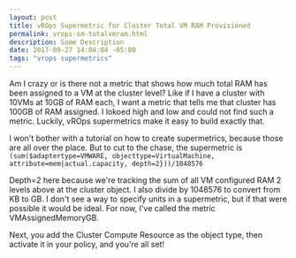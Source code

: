 ```yaml
---
layout: post
title: vROps Supermetric for Cluster Total VM RAM Provisioned
permalink: vrops-sm-totalvmram.html
description: Some Description
date: 2017-09-27 14:04:04 -05:00
tags: "vrops supermetrics"
---
```


Am I crazy or is there not a metric that shows how much total RAM has been assigned to a VM at the cluster level?  Like if I have a cluster with 10VMs at 10GB of RAM each, I want a metric that tells me that cluster has 100GB of RAM assigned.  I lokoed high and low and could not find such a metric.  Luckily, vROps supermetrics make it easy to build exactly that.

I won't bother with a tutorial on how to create supermetrics, because those are all over the place.  But to cut to the chase, the supermetric is `(sum($adaptertype=VMWARE, objecttype=VirtualMachine, attribute=mem|actual.capacity, depth=2}))/1048576` 

Depth=2 here because we're tracking the sum of all VM configured RAM 2 levels above at the cluster object.  I also divide by 1048576 to convert from KB to GB.  I don't see a way to specify units in a supermetric, but if that were possible it would be ideal.  For now, I've called the metric VMAssignedMemoryGB.

Next, you add the Cluster Compute Resource as the object type, then activate it in your policy, and you're all set! 
